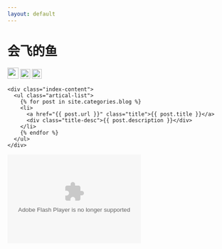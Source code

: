 ```yaml
---
layout: default
---
```


<body>
  <div class="index-wrapper">
    <div class="aside">
      <div class="info-card">
        <h1>会飞的鱼</h1>
        <a href="https://weibo.com/u/1837358905/" target="_blank"><img src="http://www.weibo.com/favicon.ico" alt="" width="25"/></a>
        <a href="https://www.douban.com/people/80391599/" target="_blank"><img src="http://www.douban.com/favicon.ico" alt="" width="22"/></a>
        <a href="http://instagram.com/beiyuu/" target="_blank"><img src="http://d36xtkk24g8jdx.cloudfront.net/bluebar/00c6602/images/ico/favicon.ico" alt="" width="22"/></a>
      </div>
      <div id="particles-js"></div>
    </div>

    <div class="index-content">
      <ul class="artical-list">
        {% for post in site.categories.blog %}
        <li>
          <a href="{{ post.url }}" class="title">{{ post.title }}</a>
          <div class="title-desc">{{ post.description }}</div>
        </li>
        {% endfor %}
      </ul>
    </div>
  </div>
 <!--  <embed type="application/x-shockwave-flash" src="http://cdn.abowman.com/widgets/pendulumclock/pendulumClockV2.swf" width="280" height="210" id="flashID" name="flashID" bgcolor="#FFFFFF" quality="high" flashvars="up_backgroundColor=FFFFFF" wmode="opaque" allowscriptaccess="always" style="position: absolute;right: 30px;top:100px"> -->
    <object type="application/x-shockwave-flash" style="outline:none;" data="http://cdn.abowman.com/widgets/pendulumclock/pendulumClockV2.swf?up_hourOffset=0&up_pendulumColor=FFFFFF&up_clockName=Pendulum%20Clock&up_minOffset=0&up_logoText=zxwj&up_quarterChime=0&up_handColor=000000&up_faceColor=FFFFFF&up_tick=0&up_backgroundColor=FFFFFF&up_numberColor=808080&up_quarterTilChime=0&up_hourChime=0&up_halfChime=0&up_lineColor=808080&" width="300" height="200"><param name="movie" value="http://cdn.abowman.com/widgets/pendulumclock/pendulumClockV2.swf?up_hourOffset=0&up_pendulumColor=FFFFFF&up_clockName=Pendulum%20Clock&up_minOffset=0&up_logoText=zxwj&up_quarterChime=0&up_handColor=000000&up_faceColor=FFFFFF&up_tick=0&up_backgroundColor=FFFFFF&up_numberColor=808080&up_quarterTilChime=0&up_hourChime=0&up_halfChime=0&up_lineColor=808080&"></param><param name="AllowScriptAccess" value="always"></param><param name="wmode" value="opaque"></param><param name="bgcolor" value="FFFFFF"/></object>
  <script src="js/particles.min.js" type="text/javascript"></script>
  <script>
    particlesJS("particles-js", {"particles":{"number":{"value":160,"density":{"enable":true,"value_area":800}},"color":{"value":"#ffffff"},"shape":{"type":"circle","stroke":{"width":0,"color":"#000000"},"polygon":{"nb_sides":5},"image":{"src":"img/github.svg","width":100,"height":100}},"opacity":{"value":1,"random":true,"anim":{"enable":true,"speed":1,"opacity_min":0,"sync":false}},"size":{"value":3,"random":true,"anim":{"enable":false,"speed":4,"size_min":0.3,"sync":false}},"line_linked":{"enable":true,"distance":150,"color":"#ffffff","opacity":0.4,"width":1},"move":{"enable":true,"speed":1,"direction":"none","random":true,"straight":false,"out_mode":"out","bounce":false,"attract":{"enable":false,"rotateX":600,"rotateY":600}}},"interactivity":{"detect_on":"canvas","events":{"onhover":{"enable":true,"mode":"bubble"},"onclick":{"enable":true,"mode":"repulse"},"resize":true},"modes":{"grab":{"distance":400,"line_linked":{"opacity":1}},"bubble":{"distance":250,"size":0,"duration":2,"opacity":0,"speed":3},"repulse":{"distance":400,"duration":0.4},"push":{"particles_nb":4},"remove":{"particles_nb":2}}},"retina_detect":true})
  </script>
</body>

